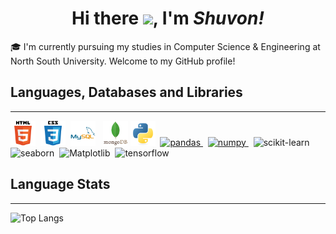 # <h1 align="center">Hi there <img src="https://media1.giphy.com/media/w1OBpBd7kJqHrJnJ13/giphy.gif?cid=6c09b9522a24599f78348fe6970a9d3963f31f3bbefe9e95&rid=giphy.gif&ct=s" width="40">, I'm _Shuvon!_</h1>


🎓 I'm currently pursuing my studies in Computer Science & Engineering at North South University. Welcome to my GitHub profile!

<!---I am a data scientist with expertise in data analysis, visualization, and machine learning. My goal is to utilize these skills to drive impactful business outcomes in a collaborative and innovative environment. I thrive on continuous learning and development, and have experience developing predictive models using Scikit-Learn and Keras and working with SQL, Tableau, and Python for data preparation, analysis and visualization.--->

## Languages, Databases and Libraries
***
<p align="left">
  <img src="https://raw.githubusercontent.com/devicons/devicon/master/icons/html5/html5-original-wordmark.svg"  title="html" alt="html5" width="40" height="40"/>&nbsp;
  <img src="https://raw.githubusercontent.com/devicons/devicon/master/icons/css3/css3-original-wordmark.svg" title="css" alt="css3" width="40" height="40"/>&nbsp;
  <img src="https://raw.githubusercontent.com/devicons/devicon/master/icons/mysql/mysql-original-wordmark.svg" title="MySQL" alt="mysql" width="40" height="40"/> &nbsp;
  <img src="https://raw.githubusercontent.com/devicons/devicon/master/icons/mongodb/mongodb-original-wordmark.svg" title="MongoDB" alt="mongodb" height="40" width="40"/>
  <img src="https://raw.githubusercontent.com/devicons/devicon/master/icons/python/python-original.svg" title="Python" alt="python" height="40" width="40"/>&nbsp;
  <a href="https://pandas.pydata.org/" target="_blank" rel="noreferrer"> <img src="https://github.com/pandas-dev/pandas/blob/main/web/pandas/static/img/pandas.svg" title="Pandas" alt="pandas" width="100" height="40" /> </a>&nbsp;
  <a href="https://numpy.org/" target="_blank" rel="noreferrer"> <img src="https://github.com/numpy/numpy/blob/main/branding/logo/logomark/numpylogoicon.svg" title="Numpy" alt="numpy"  width="40" height="40" /> </a>&nbsp;
  <img src="https://upload.wikimedia.org/wikipedia/commons/0/05/Scikit_learn_logo_small.svg" title="Scikit-learn" alt="scikit-learn" height="40" width="40"/>&nbsp;
  <img src="https://seaborn.pydata.org/_images/logo-mark-lightbg.svg" title="Seaborn" alt="seaborn" height="40" width="40"/>&nbsp;
   <img src="https://matplotlib.org/2.0.0/_static/logo2.svg" title="Matplotlib" alt="Matplotlib" height="50" width="80"/>&nbsp;
  <img src="https://www.vectorlogo.zone/logos/tensorflow/tensorflow-icon.svg" title="TensorFlow" alt="tensorflow" height="40" width="40"/>&nbsp;
</p>

## Language Stats
***
![Top Langs](https://github-readme-stats.vercel.app/api/top-langs/?username=ashraful-shuvon&layout=compact&theme=vision-friendly-dark)

<!---
## 🌐 Connect with Me

- GitHub: [GitHub Profile](https://github.com/ashraful-shuvon)
- LinkedIn: [LinkedIn Profile](https://linkedin.com/in/shuvonn)
- Twitter: [Twitter Profile](https://twitter.com/shuvonnnn)

Feel free to explore my projects and get in touch. Let's connect and create something amazing together! --->
